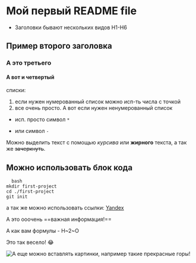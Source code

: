 # Мой первый README file
* Заголовки бывают нескольких видов H1-H6
## Пример второго заголовка
### А это третьего 
#### А вот и четвертый

списки:  
1. если нужен нумерованный список можно исп-ть числа с точкой
2. все очень просто. А вот если нужен ненумерованный список
* исп. просто символ `*`
- или символ `-`

Можно выделить текст с помощью _курсива_ или **жирного** текста, а так же ~~зачеркнуть~~.  

## Можно использовать блок кода 

```
  bash
mkdir first-project
cd ./first-project
git init

```
а так же можно использовать ссылки: [Yandex](hhtps://www.yandex.ru "Яндекс title")  

А это ооочень ==важная информация!==  

А как вам формулы - H~2~O  

Это так весело! :joy:  

![А еще можно вставлять картинки, например такие прекрасные горы!](https://avatars.mds.yandex.net/get-vertis-journal/4466156/IMG_9247.JPG_1698766184865/orig)  


 
